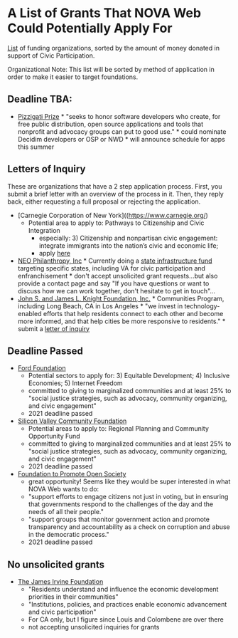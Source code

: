# A List of Grants That NOVA Web Could Potentially Apply For

[List](https://maps.foundationcenter.org/?_gl=1*me4urm*_ga*MTI3MjQyMTk1OS4xNjI3MDQxNTYy*_ga_5W8PXYYGBX*MTYyNzA0MTU2MS4xLjAuMTYyNzA0MTU2MS4w#/list/?subjects=DF2000&popgroups=all&years=all&location=6252001&excludeLocation=0&geoScale=ADM0&layer=recip&boundingBox=-188.7890625,-66.65297740055277,189.140625,76.10079606754579&gmOrgs=all&recipOrgs=all&tags=all&keywords=&pathwaysOrg=&pathwaysType=&acct=democracy&typesOfSupport=all&transactionTypes=all&amtRanges=all&minGrantAmt=0&maxGrantAmt=0&gmTypes=all&minAssetsAmt=0&maxAssetsAmt=0&minGivingAmt=0&maxGivingAmt=0&andOr=0&includeGov=1&custom=all&customArea=all&indicator=&dataSource=oecd&chartType=bars&multiSubject=1&listType=gm&zoom=0&_ga=2.38715555.10465227.1627041562-1272421959.1627041562) of funding organizations, sorted by the amount of money 
donated in support of Civic Participation. 

Organizational Note: This list will be sorted by method of application in order
to make it easier to target foundations. 

## Deadline TBA:

* [Pizzigati Prize](https://www.nten.org/community/pizzigati-prize/)
        * "seeks to honor software developers who create, for free public
distribution, open source applications and tools that nonprofit and advocacy
groups can put to good use."
        * could nominate Decidim developers or OSP or NWD
        * will announce schedule for apps this summer

## Letters of Inquiry

These are organizations that have a 2 step application process. First, you 
submit a brief letter with an overview of the process in it. Then, they reply 
back, either requesting a full proposal or rejecting the application. 

* [Carnegie Corporation of New York]((https://www.carnegie.org/)
	* Potential area to apply to: Pathways to Citizenship and Civic
Integration
        * especially: 3) Citizenship and nonpartisan civic engagement: integrate
immigrants into the nation’s civic and economic life;
        * apply [here](https://carnegie.fluxx.io/lois/new?utf8=%E2%9C%93&lang=en&commit=REGISTRATION)
* [NEO Philanthropy, Inc](https://neophilanthropy.org)
        * Currently doing a [state infrastructure fund](https://neophilanthropy.org/collaborative-funds/state-infrastructure-fund/) targeting specific states,
including VA for civic participation and enfranchisement
        * don't accept unsolicited grant requests...but also provide a contact
page and say "If you have questions or want to discuss how we can work together,
don't hesitate to get in touch"...
* [John S. and James L. Knight Foundation, Inc.](https://knightfoundation.org/programs/communities/)
        * Communities Program, including Long Beach, CA in Los Angeles
        * "we invest in technology-enabled efforts that help residents connect
to each other and become more informed, and that help cities be more responsive
to residents."
        * submit a [letter of inquiry](https://knight.fluxx.io/user_sessions/new)

## Deadline Passed

* [Ford Foundation](https://www.fordfoundation.org/work/our-grants/grant-opportunities/) 
	* Potential sectors to apply for: 3) Equitable Development; 4) Inclusive
Economies; 5) Internet Freedom
	* committed to giving to marginalized communities and at least 25% to 
"social justice strategies, such as advocacy, community organizing, and civic
engagement"
	* 2021 deadline passed
* [Silicon Valley Community Foundation](http://www.siliconvalleycf.org) 
	* Potential areas to apply to: Regional Planning and Community 
Opportunity Fund
	* committed to giving to marginalized communities and at least 25% to 
"social justice strategies, such as advocacy, community organizing, and civic 
engagement"
	* 2021 deadline passed
* [Foundation to Promote Open Society](http://www.opensocietyfoundations.org)
	* great opportunity! Seems like they would be super interested in what
NOVA Web wants to do:
	* "support efforts to engage citizens not just in voting, but in 
ensuring that governments respond to the challenges of the day and the needs of 
all their people."
	* "support groups that monitor government action and promote 
transparency and accountability as a check on corruption and abuse in the 
democratic process."
	* 2021 deadline passed

## No unsolicited grants

* [The James Irvine Foundation](https://www.irvine.org/our-approach/)
	* "Residents understand and influence the economic development 
priorities in their communities"
	* "Institutions, policies, and practices enable economic advancement and
civic participation"
	* For CA only, but I figure since Louis and Colombene are over there
	* not accepting unsolicited inquiries for grants
